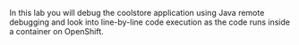 In this lab you will debug the coolstore application using Java remote debugging and 
look into line-by-line code execution as the code runs inside a container on OpenShift.
